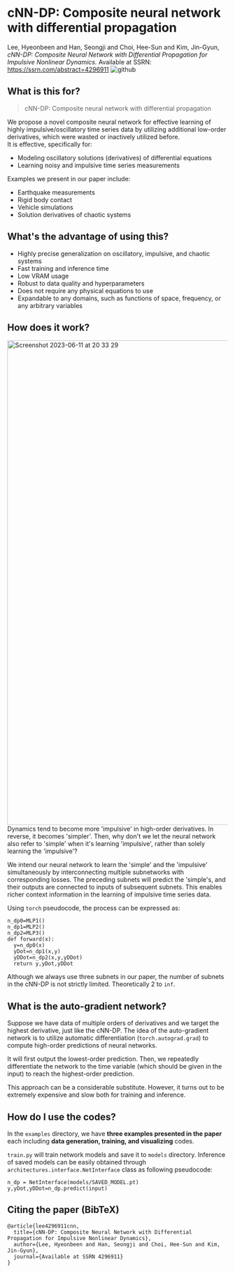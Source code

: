 # cNN-DP: Composite neural network with differential propagation
Lee, Hyeonbeen and Han, Seongji and Choi, Hee-Sun and Kim, Jin-Gyun, *cNN-DP: Composite Neural Network with Differential Propagation for Impulsive Nonlinear Dynamics.* Available at SSRN: https://ssrn.com/abstract=4296911
![github](https://github.com/KHU-MASLAB/cNN-DP/assets/78078652/b37e129f-4cef-4250-b958-12ada1e5e688)

## What is this for?
> cNN-DP: Composite neural network with differential propagation

We propose a novel composite neural network for effective learning of highly impulsive/oscillatory time series data by utilizing additional low-order derivatives, which were wasted or inactively utilized before.  
It is effective, specifically for:
* Modeling oscillatory solutions (derivatives) of differential equations
* Learning noisy and impulsive time series measurements

Examples we present in our paper include:

* Earthquake measurements
* Rigid body contact
* Vehicle simulations
* Solution derivatives of chaotic systems

## What's the advantage of using this?
* Highly precise generalization on oscillatory, impulsive, and chaotic systems
* Fast training and inference time
* Low VRAM usage
* Robust to data quality and hyperparameters
* Does not require any physical equations to use
* Expandable to any domains, such as functions of space, frequency, or any arbitrary variables


## How does it work?
<img width="1108" alt="Screenshot 2023-06-11 at 20 33 29" src="https://github.com/KHU-MASLAB/cNN-DP/assets/78078652/e640be65-35b1-4f9a-8095-7b755f0eaaf7">
Dynamics tend to become more 'impulsive' in high-order derivatives. In reverse, it becomes 'simpler'. Then, why don't we let the neural network also refer to 'simple' when it's learning 'impulsive', rather than solely learning the 'impulsive'? 

We intend our neural network to learn the 'simple' and the 'impulsive' simultaneously by interconnecting multiple subnetworks with corresponding losses. The preceding subnets will predict the 'simple's, and their outputs are connected to inputs of subsequent subnets. This enables richer context information in the learning of impulsive time series data.

Using ```torch``` pseudocode, the process can be expressed as:
```
n_dp0=MLP1()
n_dp1=MLP2()
n_dp2=MLP3()
def forward(x):
  y=n_dp0(x)
  yDot=n_dp1(x,y)
  yDDot=n_dp2(x,y,yDDot)
  return y,yDot,yDDot
```
Although we always use three subnets in our paper, the number of subnets in the cNN-DP is not strictly limited. Theoretically 2 to ```inf```.

## What is the auto-gradient network?
Suppose we have data of multiple orders of derivatives and we target the highest derivative, just like the cNN-DP. The idea of the auto-gradient network is to utilize automatic differentiation (```torch.autograd.grad```) to compute high-order predictions of neural networks.

It will first output the lowest-order prediction. Then, we repeatedly differentiate the network to the time variable (which should be given in the input) to reach the highest-order prediction.

This approach can be a considerable substitute. However, it turns out to be extremely expensive and slow both for training and inference.

## How do I use the codes?
In the ```examples``` directory, we have **three examples presented in the paper** each including **data generation, training, and visualizing** codes.

```train.py``` will train network models and save it to ```models``` directory. Inference of saved models can be easily obtained through ```architectures.interface.NetInterface``` class as following pseudocode:
```
n_dp = NetInterface(models/SAVED_MODEL.pt)
y,yDot,yDDot=n_dp.predict(input)
```

## Citing the paper (BibTeX)
```
@article{lee4296911cnn,
  title={cNN-DP: Composite Neural Network with Differential Propagation for Impulsive Nonlinear Dynamics},
  author={Lee, Hyeonbeen and Han, Seongji and Choi, Hee-Sun and Kim, Jin-Gyun},
  journal={Available at SSRN 4296911}
}
```

